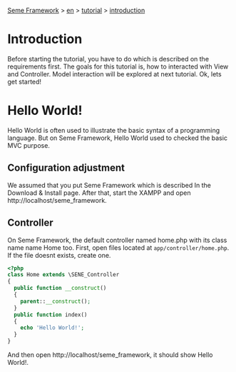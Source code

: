 <!--
Document Type: Technical Documentation
Purpose: Seme Framework Documentation
Author: Daeng Rosanda 
Date Created: 2024-11-26
Last Updated: 2024-11-26
-->

[Seme Framework](../../) > [en](../index.md) > [tutorial](index.md) > [introduction](#)

# Introduction
Before starting the tutorial, you have to do which is described on the requirements first. The goals for this tutorial is, how to interacted with View and Controller. Model interaction will be explored at next tutorial. Ok, lets get started!

# Hello World!
Hello World is often used to illustrate the basic syntax of a programming language. But on Seme Framework, Hello World used to checked the basic MVC purpose.

## Configuration adjustment
We assumed that you put Seme Framework which is described In the Download & Install  page. After that, start the XAMPP and open http://localhost/seme_framework.

## Controller
On Seme Framework, the default controller named home.php with its class name name Home too. First, open files located at `app/controller/home.php`. If the file doesnt exists, create one.

```php
<?php
class Home extends \SENE_Controller
{
  public function __construct()
  {
    parent::__construct();
  }
  public function index()
  {
    echo 'Hello World!';
  }
}
```

And then open http://localhost/seme_framework, it should show Hello World!.